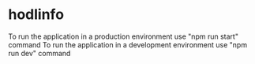 # hodlinfo

To run the application in a production environment use "npm run start" command
To run the application in a development environment use "npm run dev" command
